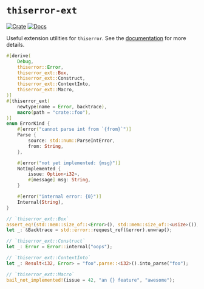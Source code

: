 # `thiserror-ext`

[![Crate](https://img.shields.io/crates/v/thiserror-ext.svg)](https://crates.io/crates/thiserror-ext)
[![Docs](https://docs.rs/thiserror-ext/badge.svg)](https://docs.rs/thiserror-ext)

Useful extension utilities for `thiserror`. See the [documentation](https://docs.rs/thiserror-ext) for more details.

```rust
#[derive(
    Debug,
    thiserror::Error,
    thiserror_ext::Box,
    thiserror_ext::Construct,
    thiserror_ext::ContextInto,
    thiserror_ext::Macro,
)]
#[thiserror_ext(
    newtype(name = Error, backtrace),
    macro(path = "crate::foo"),
)]
enum ErrorKind {
    #[error("cannot parse int from `{from}`")]
    Parse {
        source: std::num::ParseIntError,
        from: String,
    },

    #[error("not yet implemented: {msg}")]
    NotImplemented {
        issue: Option<i32>,
        #[message] msg: String,
    }

    #[error("internal error: {0}")]
    Internal(String),
}

// `thiserror_ext::Box`
assert_eq!(std::mem::size_of::<Error>(), std::mem::size_of::<usize>());
let _: &Backtrace = std::error::request_ref(&error).unwrap();

// `thiserror_ext::Construct`
let _: Error = Error::internal("oops");

// `thiserror_ext::ContextInto`
let _: Result<i32, Error> = "foo".parse::<i32>().into_parse("foo");

// `thiserror_ext::Macro`
bail_not_implemented!(issue = 42, "an {} feature", "awesome");
```
